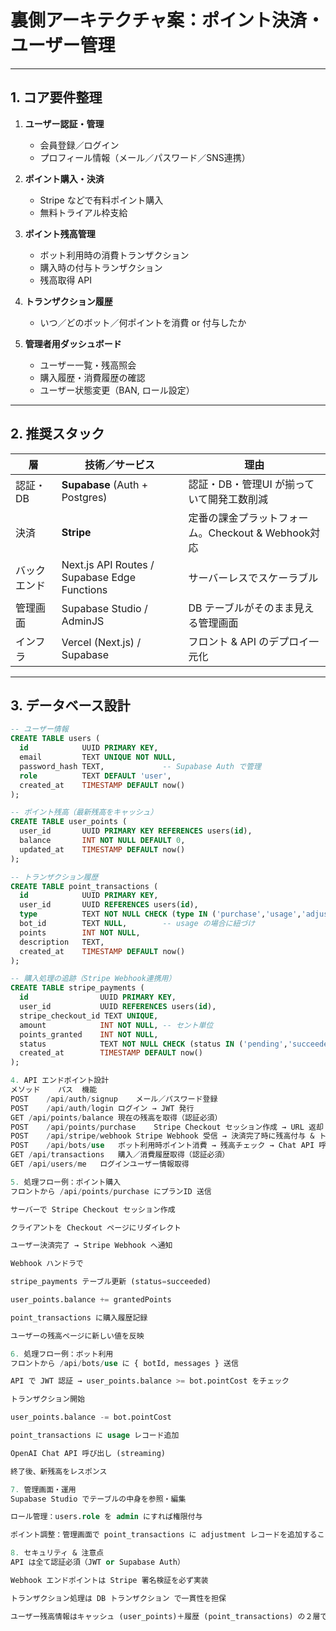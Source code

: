 # 裏側アーキテクチャ案：ポイント決済・ユーザー管理

---

## 1. コア要件整理

1. **ユーザー認証・管理**  
   - 会員登録／ログイン  
   - プロフィール情報（メール／パスワード／SNS連携）  

2. **ポイント購入・決済**  
   - Stripe などで有料ポイント購入  
   - 無料トライアル枠支給  

3. **ポイント残高管理**  
   - ボット利用時の消費トランザクション  
   - 購入時の付与トランザクション  
   - 残高取得 API

4. **トランザクション履歴**  
   - いつ／どのボット／何ポイントを消費 or 付与したか

5. **管理者用ダッシュボード**  
   - ユーザー一覧・残高照会  
   - 購入履歴・消費履歴の確認  
   - ユーザー状態変更（BAN, ロール設定）  

---

## 2. 推奨スタック

| 層             | 技術／サービス                                     | 理由                                        |
|--------------|--------------------------------------------|-------------------------------------------|
| 認証・DB      | **Supabase** (Auth + Postgres)             | 認証・DB・管理UI が揃っていて開発工数削減          |
| 決済          | **Stripe**                                  | 定番の課金プラットフォーム。Checkout & Webhook対応  |
| バックエンド  | Next.js API Routes / Supabase Edge Functions | サーバーレスでスケーラブル                         |
| 管理画面      | Supabase Studio / AdminJS                     | DB テーブルがそのまま見える管理画面                |
| インフラ      | Vercel (Next.js) / Supabase                    | フロント & API のデプロイ一元化                    |

---

## 3. データベース設計

```sql
-- ユーザー情報
CREATE TABLE users (
  id            UUID PRIMARY KEY,
  email         TEXT UNIQUE NOT NULL,
  password_hash TEXT,             -- Supabase Auth で管理
  role          TEXT DEFAULT 'user',
  created_at    TIMESTAMP DEFAULT now()
);

-- ポイント残高（最新残高をキャッシュ）
CREATE TABLE user_points (
  user_id       UUID PRIMARY KEY REFERENCES users(id),
  balance       INT NOT NULL DEFAULT 0,
  updated_at    TIMESTAMP DEFAULT now()
);

-- トランザクション履歴
CREATE TABLE point_transactions (
  id            UUID PRIMARY KEY,
  user_id       UUID REFERENCES users(id),
  type          TEXT NOT NULL CHECK (type IN ('purchase','usage','adjustment')),
  bot_id        TEXT NULL,        -- usage の場合に紐づけ
  points        INT NOT NULL,
  description   TEXT,
  created_at    TIMESTAMP DEFAULT now()
);

-- 購入処理の追跡（Stripe Webhook連携用）
CREATE TABLE stripe_payments (
  id                UUID PRIMARY KEY,
  user_id           UUID REFERENCES users(id),
  stripe_checkout_id TEXT UNIQUE,
  amount            INT NOT NULL, -- セント単位
  points_granted    INT NOT NULL,
  status            TEXT NOT NULL CHECK (status IN ('pending','succeeded','failed')),
  created_at        TIMESTAMP DEFAULT now()
);

4. API エンドポイント設計
メソッド	パス	機能
POST	/api/auth/signup	メール／パスワード登録
POST	/api/auth/login	ログイン → JWT 発行
GET	/api/points/balance	現在の残高を取得（認証必須）
POST	/api/points/purchase	Stripe Checkout セッション作成 → URL 返却
POST	/api/stripe/webhook	Stripe Webhook 受信 → 決済完了時に残高付与 & トランザクション記録
POST	/api/bots/use	ボット利用時ポイント消費 → 残高チェック → Chat API 呼出
GET	/api/transactions	購入／消費履歴取得（認証必須）
GET	/api/users/me	ログインユーザー情報取得

5. 処理フロー例：ポイント購入
フロントから /api/points/purchase にプランID 送信

サーバーで Stripe Checkout セッション作成

クライアントを Checkout ページにリダイレクト

ユーザー決済完了 → Stripe Webhook へ通知

Webhook ハンドラで

stripe_payments テーブル更新 (status=succeeded)

user_points.balance += grantedPoints

point_transactions に購入履歴記録

ユーザーの残高ページに新しい値を反映

6. 処理フロー例：ボット利用
フロントから /api/bots/use に { botId, messages } 送信

API で JWT 認証 → user_points.balance >= bot.pointCost をチェック

トランザクション開始

user_points.balance -= bot.pointCost

point_transactions に usage レコード追加

OpenAI Chat API 呼び出し (streaming)

終了後、新残高をレスポンス

7. 管理画面・運用
Supabase Studio でテーブルの中身を参照・編集

ロール管理：users.role を admin にすれば権限付与

ポイント調整：管理画面で point_transactions に adjustment レコードを追加することで手動調整可

8. セキュリティ & 注意点
API は全て認証必須（JWT or Supabase Auth）

Webhook エンドポイントは Stripe 署名検証を必ず実装

トランザクション処理は DB トランザクション で一貫性を担保

ユーザー残高情報はキャッシュ (user_points)＋履歴 (point_transactions) の２層で保持

